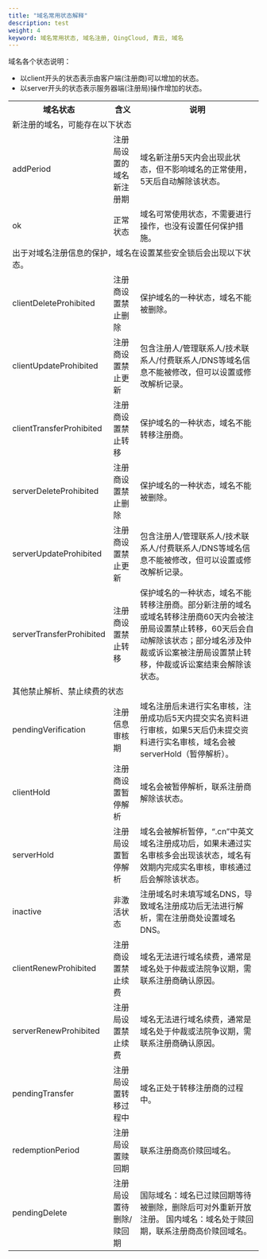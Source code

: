 ```yaml
---
title: "域名常用状态解释"
description: test
weight: 4
keyword: 域名常用状态, 域名注册, QingCloud, 青云, 域名
---
```




域名各个状态说明：

* 以client开头的状态表示由客户端(注册商)可以增加的状态。
* 以server开头的状态表示服务器端(注册局)操作增加的状态。



<table>
  <tr>
  	<th style="width: 120px">域名状态</th>
 		<th>含义</th>
    <th>说明</th>
  </tr>
  <tr>
  <td colspan="3">新注册的域名，可能存在以下状态</td>
  </tr>
  <tr>
  	<td>addPeriod</td>
  	<td>注册局设置的域名新注册期</td>
    <td>域名新注册5天内会出现此状态，但不影响域名的正常使用，5天后自动解除该状态。</td>
  </tr>
  <tr>
  	<td>ok</td>
  	<td>正常状态</td>
    <td>域名可常使用状态，不需要进行操作，也没有设置任何保护措施。</td>    
  </tr>
  <tr>
  <td colspan="3">出于对域名注册信息的保护，域名在设置某些安全锁后会出现以下状态。</td>
  </tr>
  <tr>
  	<td>clientDeleteProhibited</td>
  	<td>注册商设置禁止删除</td>
    <td>保护域名的一种状态，域名不能被删除。</td>
  </tr>
  <tr>
  	<td>clientUpdateProhibited</td>
  	<td>注册商设置禁止更新</td>
    <td>包含注册人/管理联系人/技术联系人/付费联系人/DNS等域名信息不能被修改，但可以设置或修改解析记录。</td>
  </tr>
  <tr>
  	<td>clientTransferProhibited</td>
  	<td>注册商设置禁止转移</td>
    <td>保护域名的一种状态，域名不能转移注册商。</td>
  </tr>
  <tr>
  	<td>serverDeleteProhibited</td>
  	<td>注册商设置禁止删除</td>
    <td>保护域名的一种状态，域名不能被删除。</td>
  </tr>
  <tr>
  	<td>serverUpdateProhibited</td>
  	<td>注册商设置禁止更新</td>
    <td>包含注册人/管理联系人/技术联系人/付费联系人/DNS等域名信息不能被修改，但可以设置或修改解析记录。</td>
  </tr>
  <tr>
  	<td>serverTransferProhibited</td>
  	<td>注册商设置禁止转移</td>
    <td>保护域名的一种状态，域名不能转移注册商。部分新注册的域名或域名转移注册商60天内会被注册局设置禁止转移，60天后会自动解除该状态；部分域名涉及仲裁或诉讼案被注册局设置禁止转移，仲裁或诉讼案结束会解除该状态。</td>
  </tr>
   <tr>
  	<td colspan="3">其他禁止解析、禁止续费的状态</td>
  </tr>
  <tr>
  	<td>pendingVerification</td>
  	<td>注册信息审核期</td>
    <td>域名注册后未进行实名审核，注册成功后5天内提交实名资料进行审核，如果5天后仍未提交资料进行实名审核，域名会被serverHold（暂停解析）。</td>
  </tr>
  <tr>
  	<td>clientHold</td>
  	<td>注册商设置暂停解析</td>
    <td>域名会被暂停解析，联系注册商解除该状态。</td>
  </tr>
  <tr>
  	<td>serverHold</td>
  	<td>注册局设置暂停解析</td>
    <td>域名会被解析暂停，“.cn”中英文域名注册成功后，如果未通过实名审核多会出现该状态，域名有效期内完成实名审核，审核通过后会解除该状态。</td>
  </tr>
  <tr>
  	<td>inactive</td>
  	<td>非激活状态</td>
    <td>注册域名时未填写域名DNS，导致域名注册成功后无法进行解析，需在注册商处设置域名DNS。</td>
  </tr>
  <tr>
  	<td>clientRenewProhibited</td>
  	<td>注册商设置禁止续费</td>
    <td>域名无法进行域名续费，通常是域名处于仲裁或法院争议期，需联系注册商确认原因。</td>
  </tr>
  <tr>
  	<td>serverRenewProhibited</td>
  	<td>注册局设置禁止续费</td>
    <td>域名无法进行域名续费，通常是域名处于仲裁或法院争议期，需联系注册商确认原因。</td>
  </tr> 
  <tr>
  	<td>pendingTransfer</td>
  	<td>注册局设置转移过程中</td>
    <td>域名正处于转移注册商的过程中。</td>
  </tr>
  <tr>
  	<td>redemptionPeriod</td>
  	<td>注册局设置赎回期</td>
    <td>联系注册商高价赎回域名。</td>
  </tr>
  <tr>
  	<td>pendingDelete</td>
  	<td>注册局设置待删除/赎回期</td>
    <td>国际域名：域名已过赎回期等待被删除，删除后可对外重新开放注册。 国内域名：域名处于赎回期，联系注册商高价赎回域名。</td>
  </tr>
	<tr>
  </tr></table>








